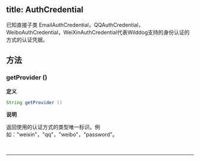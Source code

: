 title: AuthCredential
---
已知直接子类
EmailAuthCredential，QQAuthCredential，WeiboAuthCredential，WeiXinAuthCredential代表Wilddog支持的身份认证的方式的认证凭据。

## 方法


### getProvider ()

**定义**

```java
String getProvider ()
```

**说明**

返回使用的认证方式的类型唯一标识。例如："weixin"，"qq"，"weibo"，"password"。


</br>

--- 
